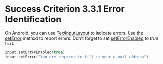 # Success Criterion 3.3.1 Error Identification

On Android, you can use [TextInputLayout](https://developer.android.com/reference/com/google/android/material/textfield/TextInputLayout) to indicate errors. Use the [setError](https://developer.android.com/reference/com/google/android/material/textfield/TextInputLayout#seterror) method to report errors. Don't forget to set [setErrorEnabled](<https://developer.android.com/reference/com/google/android/material/textfield/TextInputLayout#setErrorEnabled(boolean)>) to _true_ first.

```kotlin
input.setErrorEnabled(true)
input.setError("You are required to fill in your e-mail address")
```
